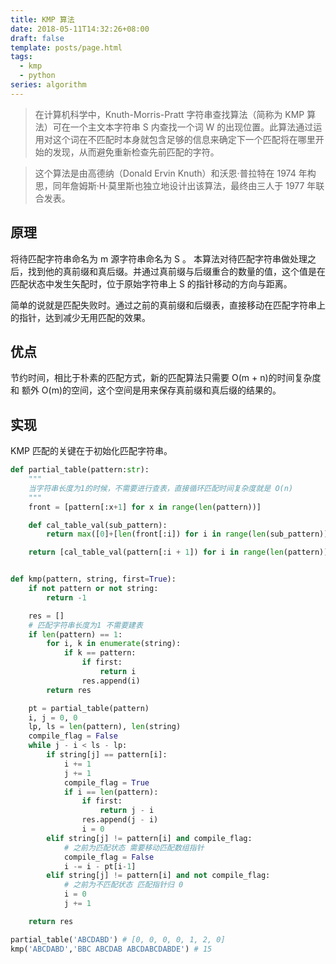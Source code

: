 ```yaml
---
title: KMP 算法
date: 2018-05-11T14:32:26+08:00
draft: false
template: posts/page.html
tags:
  - kmp
  - python
series: algorithm
---
```


> 在计算机科学中，Knuth-Morris-Pratt 字符串查找算法（简称为 KMP 算法）可在一个主文本字符串 S 内查找一个词 W 的出现位置。此算法通过运用对这个词在不匹配时本身就包含足够的信息来确定下一个匹配将在哪里开始的发现，从而避免重新检查先前匹配的字符。

> 这个算法是由高德纳（Donald Ervin Knuth）和沃恩·普拉特在 1974 年构思，同年詹姆斯·H·莫里斯也独立地设计出该算法，最终由三人于 1977 年联合发表。

## 原理

将待匹配字符串命名为 m 源字符串命名为 S 。
本算法对待匹配字符串做处理之后，找到他的真前缀和真后缀。并通过真前缀与后缀重合的数量的值，这个值是在匹配状态中发生矢配时，位于原始字符串上 S 的指针移动的方向与距离。

简单的说就是匹配失败时。通过之前的真前缀和后缀表，直接移动在匹配字符串上的指针，达到减少无用匹配的效果。

## 优点

节约时间，相比于朴素的匹配方式，新的匹配算法只需要 O(m + n)的时间复杂度 和 额外 O(m)的空间，这个空间是用来保存真前缀和真后缀的结果的。

## 实现

KMP 匹配的关键在于初始化匹配字符串。

```python
def partial_table(pattern:str):
    """
    当字符串长度为1的时候，不需要进行查表，直接循环匹配时间复杂度就是 O(n)
    """
    front = [pattern[:x+1] for x in range(len(pattern))]

    def cal_table_val(sub_pattern):
        return max([0]+[len(front[:i]) for i in range(len(sub_pattern)) if sub_pattern[-i:] in front[:i]])

    return [cal_table_val(pattern[:i + 1]) for i in range(len(pattern))]


def kmp(pattern, string, first=True):
    if not pattern or not string:
        return -1

    res = []
    # 匹配字符串长度为1 不需要建表
    if len(pattern) == 1:
        for i, k in enumerate(string):
            if k == pattern:
                if first:
                    return i
                res.append(i)
        return res

    pt = partial_table(pattern)
    i, j = 0, 0
    lp, ls = len(pattern), len(string)
    compile_flag = False
    while j - i < ls - lp:
        if string[j] == pattern[i]:
            i += 1
            j += 1
            compile_flag = True
            if i == len(pattern):
                if first:
                    return j - i
                res.append(j - i)
                i = 0
        elif string[j] != pattern[i] and compile_flag:
            # 之前为匹配状态 需要移动匹配数组指针
            compile_flag = False
            i -= i - pt[i-1]
        elif string[j] != pattern[i] and not compile_flag:
            # 之前为不匹配状态 匹配指针归 0
            i = 0
            j += 1

    return res

partial_table('ABCDABD') # [0, 0, 0, 0, 1, 2, 0]
kmp('ABCDABD','BBC ABCDAB ABCDABCDABDE') # 15


```
